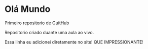# Olá Mundo
 Primeiro repositorio de GuitHub

Repositorio criado duante uma aula ao vivo.

Essa linha eu adicionei diretamente no site! QUE IMPRESSIONANTE!
